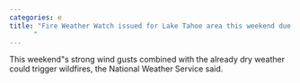 ```yaml
---
categories: e
title: "Fire Weather Watch issued for Lake Tahoe area this weekend due to strong winds
      "
---
```

This weekend"s strong wind gusts combined with the already dry weather could trigger wildfires, the National Weather Service said.
      